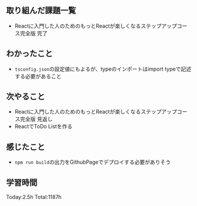 ## 取り組んだ課題一覧

- Reactに入門した人のためのもっとReactが楽しくなるステップアップコース完全版 完了

## わかったこと

- `tsconfig.json`の設定値にもよるが、typeのインポートはimport typeで記述する必要があること


## 次やること

- Reactに入門した人のためのもっとReactが楽しくなるステップアップコース完全版 見返し
- ReactでToDo Listを作る

## 感じたこと

- `npm run build`の出力をGithubPageでデプロイする必要がありそう
 
## 学習時間

Today:2.5h
Total:1187h

